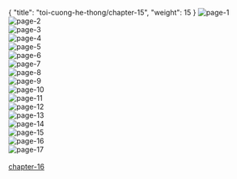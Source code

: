 { "title": "toi-cuong-he-thong/chapter-15", "weight": 15 }
<img src="toi-cuong-he-thong_0015_01-0e4eea3907286af8c95b0c200f9e2c42.webp" alt="page-1" origin="http://1.bp.blogspot.com/-fZJvU_tSfdY/W3OobRlymGI/AAAAAAAAEKs/F_zdJdyNR4c5X_1eHZXpWvgvkJKf52SuACLcBGAs/s1600/0.jpg?imgmax=0"><br/>
<img src="toi-cuong-he-thong_0015_02-8e12f8ce2ed1f33fb46d7e504db84779.webp" alt="page-2" origin="http://1.bp.blogspot.com/-2-5PzjFxGSs/W3Oobht1WjI/AAAAAAAAEKo/WkL735WiRDoIrdzAe9AMm5mGGVVuQrdqACLcBGAs/s1600/1.jpg?imgmax=0"><br/>
<img src="toi-cuong-he-thong_0015_03-6ac0d18c8135fc7b11a22617e377e1ba.webp" alt="page-3" origin="http://1.bp.blogspot.com/-nZXi42WA40s/W3OodWRwPTI/AAAAAAAAELI/RFxiFi5ojscKbo7ZOI7k_PtrKhNEuw3RgCLcBGAs/s1600/2.jpg?imgmax=0"><br/>
<img src="toi-cuong-he-thong_0015_04-7883e0272a289dcd9da39504c0d06146.webp" alt="page-4" origin="http://1.bp.blogspot.com/-guSlvl3goS8/W3OodZ26pUI/AAAAAAAAELM/GHXhKDUlqa4hlK8S13ozixZxFQMgTXtUQCLcBGAs/s1600/3.jpg?imgmax=0"><br/>
<img src="toi-cuong-he-thong_0015_05-cdd509947842d6526a9e9ce00e5adceb.webp" alt="page-5" origin="http://1.bp.blogspot.com/-4-9QcYTei64/W3OodpACvlI/AAAAAAAAELQ/ImYUc3Leq-AH6Y0V9t8w-40FyGnOpYhqACLcBGAs/s1600/4.jpg?imgmax=0"><br/>
<img src="toi-cuong-he-thong_0015_06-3b887378d9556f6adee4cd2642606ec1.webp" alt="page-6" origin="http://1.bp.blogspot.com/-w6AO6I4M52o/W3OoeNck_FI/AAAAAAAAELU/GCfzo2vNpZAHB48YNI1uq_V67Ze98iVcACLcBGAs/s1600/5.jpg?imgmax=0"><br/>
<img src="toi-cuong-he-thong_0015_07-16dc7d1c66df6872e13de74ef4ba0373.webp" alt="page-7" origin="http://1.bp.blogspot.com/-dx1mT9l3tFA/W3OoeuVE9yI/AAAAAAAAELY/JkXwNrxCOVoeG2c2LvO6HTbXPFC2cgB7wCLcBGAs/s1600/6.jpg?imgmax=0"><br/>
<img src="toi-cuong-he-thong_0015_08-b68c0c7c835d5afa3d35f7cdb3cc55af.webp" alt="page-8" origin="http://1.bp.blogspot.com/-nrkFCsp94JY/W3OofN12XtI/AAAAAAAAELc/GNTWNHwgT-04FzNFhZi30qpvxne1NrtlgCLcBGAs/s1600/7.jpg?imgmax=0"><br/>
<img src="toi-cuong-he-thong_0015_09-15d7ec759c40434b95a5fa1f6f889979.webp" alt="page-9" origin="http://1.bp.blogspot.com/-vqXPAKxbGbE/W3OofRFQDEI/AAAAAAAAELg/GnWOP6ULX7I-NOusJJu6nIw_70PtJUTNQCLcBGAs/s1600/8.jpg?imgmax=0"><br/>
<img src="toi-cuong-he-thong_0015_10-21c54a8e2a20366fcc6ee60e147e6f64.webp" alt="page-10" origin="http://1.bp.blogspot.com/-G2wvprnDdUw/W3OofXvlbsI/AAAAAAAAELk/WoSIRcXCpOUgW-W0Pco0jAnJhNOvy8Z9QCLcBGAs/s1600/9.jpg?imgmax=0"><br/>
<img src="toi-cuong-he-thong_0015_11-554c398b4da71584285e653d56ad92f5.webp" alt="page-11" origin="http://1.bp.blogspot.com/-BJrpGWCyMvs/W3OobrQoPOI/AAAAAAAAEKk/-dCS_FoSC4gX-R3vVCn387v2NkQMkFOzwCLcBGAs/s1600/10.jpg?imgmax=0"><br/>
<img src="toi-cuong-he-thong_0015_12-551cd7478183dd2767cbaf73b25f0264.webp" alt="page-12" origin="http://1.bp.blogspot.com/-lkkPbxydhOg/W3OocDBEXfI/AAAAAAAAEKw/py1QfjOCBs0mSz-2K_lPO8cDhgR6taugQCLcBGAs/s1600/11.jpg?imgmax=0"><br/>
<img src="toi-cuong-he-thong_0015_13-4bfe6a569bb12451398a7f20e4ed4586.webp" alt="page-13" origin="http://1.bp.blogspot.com/-LySAYOv_EeU/W3OocURi3xI/AAAAAAAAEK0/PGXUEiFM7UonVO2lHnPCG5IDRxgZozc8wCLcBGAs/s1600/12.jpg?imgmax=0"><br/>
<img src="toi-cuong-he-thong_0015_14-8a72c6d09c6d292d3cc505e5fb8dec0a.webp" alt="page-14" origin="http://1.bp.blogspot.com/-1syErC3pdO4/W3OocRVw2LI/AAAAAAAAEK4/zaUHA0UUw1kaEN25zVN8ORpXsASzJIA4QCLcBGAs/s1600/13.jpg?imgmax=0"><br/>
<img src="toi-cuong-he-thong_0015_15-5569c750816e0fc35134c35052c4c8a1.webp" alt="page-15" origin="http://1.bp.blogspot.com/-u5sVudRuik4/W3OocjGCHPI/AAAAAAAAEK8/QHypiQesQFAKZyVHuhxMzyHmdrUemppcACLcBGAs/s1600/14.jpg?imgmax=0"><br/>
<img src="toi-cuong-he-thong_0015_16-b14157f507ab438009d3fee0eeefbce1.webp" alt="page-16" origin="http://1.bp.blogspot.com/-bN5NgOU_FRo/W3Ooc479KbI/AAAAAAAAELA/q4UJiOF8JMQ5cMKyQu_9ZuPNLhkKySd9wCLcBGAs/s1600/15.jpg?imgmax=0"><br/>
<img src="toi-cuong-he-thong_0015_17-6cd26da7f21bfc0a526673bfc32b40d9.webp" alt="page-17" origin="http://1.bp.blogspot.com/-An7mmwIFa4U/W3OodFmC4MI/AAAAAAAAELE/dSDfFO_JjKkV0OYj4UW3M8OgmVt56RrcgCLcBGAs/s1600/16.jpg?imgmax=0"><br/>
<br/><a class="nextchap" href="/toi-cuong-he-thong/chapter-16">chapter-16</a>
